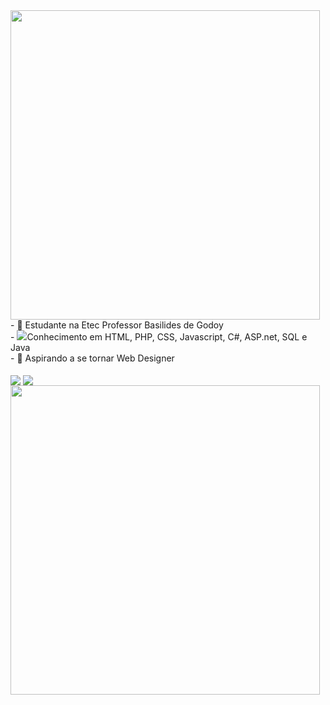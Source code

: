 <img width="495px" src="https://i.imgur.com/71Q0Fdq.jpg">
<div>
  - 🔭 Estudante na Etec Professor Basilides de Godoy <br>
  - <img src="https://static.wikia.nocookie.net/terraria_gamepedia/images/5/5b/Daybloom_%28placed%29.png/revision/latest/scale-to-width-down/35?cb=20171130012635">Conhecimento em HTML, PHP, CSS, Javascript, C#, ASP.net, SQL e Java <br>
  - 🚀 Aspirando a se tornar Web Designer <br>
</div><br>
<span>
<img align="center" src="https://github-readme-stats.vercel.app/api/top-langs/?username=PereiraGus&layout=compact&langs_count=5&theme=algolia">
<img align="center" src="https://github-readme-stats.vercel.app/api/wakatime?username=PearGus&theme=algolia&langs_count=7&layout=compact">
</span>
<img width="495px" src="https://i.imgur.com/yz7TyhL.jpg">

